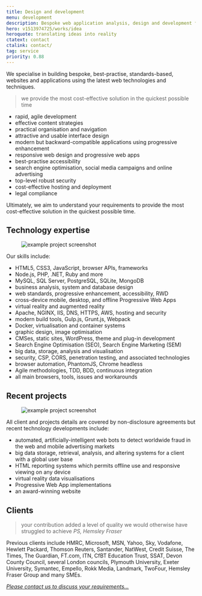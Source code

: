 ```yaml
---
title: Design and development
menu: development
description: Bespoke web application analysis, design and development for desktop and mobile devices.
hero: v1513974725/works/idea
heroquote: translating ideas into reality
ctatext: contact
ctalink: contact/
tag: service
priority: 0.88
---
```


We specialise in building bespoke, best-practise, standards-based, websites and applications using the latest web technologies and techniques.

> we provide the most cost-effective solution in the quickest possible time

* rapid, agile development
* effective content strategies
* practical organisation and navigation
* attractive and usable interface design
* modern but backward-compatible applications using progressive enhancement
* responsive web design and progressive web apps
* best-practise accessibility
* search engine optimisation, social media campaigns and online advertising
* top-level robust security
* cost-effective hosting and deployment
* legal compliance

Ultimately, we aim to understand your requirements to provide the most cost-effective solution in the quickest possible time.


## Technology expertise

<figure data-revealer="right" data-href="[imagecdn]f_auto/v1554826608/works/content/empello-fraudscan" class="progressive replace inline">
  <img src="[imagecdn]f_auto,c_scale,w_50/v1554826608/works/content/empello-fraudscan" alt="example project screenshot" class="preview" />
</figure>

Our skills include:

* HTML5, CSS3, JavaScript, browser APIs, frameworks
* Node.js, PHP, .NET, Ruby and more
* MySQL, SQL Server, PostgreSQL, SQLite, MongoDB
* business analysis, system and database design
* web standards, progressive enhancement, accessibility, RWD
* cross-device mobile, desktop, and offline Progressive Web Apps
* virtual reality and augmented reality
* Apache, NGINX, IIS, DNS, HTTPS, AWS, hosting and security
* modern build tools, Gulp.js, Grunt.js, Webpack
* Docker, virtualisation and container systems
* graphic design, image optimisation
* CMSes, static sites, WordPress, theme and plug-in development
* Search Engine Optimisation (SEO), Search Engine Marketing (SEM)
* big data, storage, analysis and visualisation
* security, CSP, CORS, penetration testing, and associated technologies
* browser automation, PhantomJS, Chrome headless
* Agile methodologies, TDD, BDD, continuous integration
* all main browsers, tools, issues and workarounds


## Recent projects

<figure data-revealer="right" data-href="[imagecdn]f_auto/v1554826609/works/content/plymouth-university" class="progressive replace inline">
  <img src="[imagecdn]f_auto,c_scale,w_50/v1554826609/works/content/plymouth-university" alt="example project screenshot" class="preview" />
</figure>

All client and projects details are covered by non-disclosure agreements but recent technology developments include:

* automated, artificially-intelligent web bots to detect worldwide fraud in the web and mobile advertising markets
* big data storage, retrieval, analysis, and altering systems for a client with a global user base
* HTML reporting systems which permits offline use and responsive viewing on any device
* virtual reality data visualisations
* Progressive Web App implementations
* an award-winning website


## Clients

> your contribution added a level of quality we would otherwise have struggled to achieve
<cite>PS, Hemsley Fraser</cite>

Previous clients include HMRC, Microsoft, MSN, Yahoo, Sky, Vodafone, Hewlett Packard, Thomson Reuters, Santander, NatWest, Credit Suisse, The Times, The Guardian, FT.com, ITN, CfBT Education Trust, SSAT, Devon County Council, several London councils, Plymouth University, Exeter University, Symantec, Empello, Rokk Media, Landmark, TwoFour, Hemsley Fraser Group and many SMEs.

[*Please contact us to discuss your requirements&hellip;*]([root]contact/)
